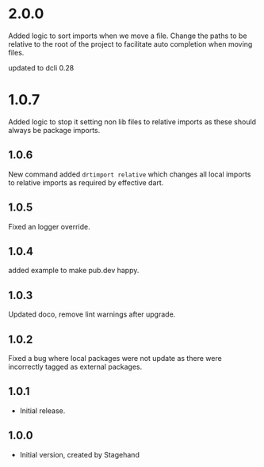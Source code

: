 # 2.0.0
Added logic to sort imports when we move a file.
Change the paths to be relative to the root of the project to facilitate auto completion when moving files.

updated to dcli 0.28

# 1.0.7

Added logic to stop it setting non lib files to relative imports as these should always be package imports.
## 1.0.6
New command added `drtimport relative` which changes all local imports to relative imports as required by effective dart.

## 1.0.5
Fixed an logger override.

## 1.0.4
added example to make pub.dev happy.

## 1.0.3
Updated doco, remove lint warnings after upgrade.

## 1.0.2
Fixed a bug where local packages were not update as there were incorrectly tagged as external packages.

## 1.0.1

- Initial release.

## 1.0.0

- Initial version, created by Stagehand
